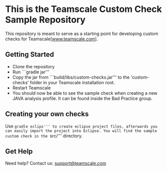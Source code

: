 This is the Teamscale Custom Check Sample Repository
====================================================

This repository is meant to serve as a starting point for developing custom checks for Teamscale[www.teamscale.com].

Getting Started
---------------
- Clone the repository
- Run ```gradle jar'''
- Copy the jar from ```build/libs/custom-checks.jar''' to the 'custom-checks' folder in your Teamscale installation root.
- Restart Teamscale
- You should now be able to see the sample check when creating a new JAVA analysis profile. It can be found inside the Bad Practice group.

Creating your own checks
------------------------
Use ```gradle eclips''' to create eclipse project files, afterwards you can easily import the project into Eclipse. You will find the sample custom check in the ```src/''' directory.

Get Help
--------
Need help? Contact us: support@teamscale.com
